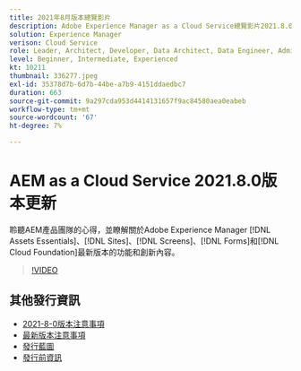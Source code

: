 ```yaml
---
title: 2021年8月版本總覽影片
description: Adobe Experience Manager as a Cloud Service總覽影片2021.8.0。
solution: Experience Manager
verison: Cloud Service
role: Leader, Architect, Developer, Data Architect, Data Engineer, Admin, User
level: Beginner, Intermediate, Experienced
kt: 10211
thumbnail: 336277.jpeg
exl-id: 35378d7b-6d7b-44be-a7b9-4151ddaedbc7
duration: 663
source-git-commit: 9a297cda953d4414131657f9ac84580aea0eabeb
workflow-type: tm+mt
source-wordcount: '67'
ht-degree: 7%

---
```


# AEM as a Cloud Service 2021.8.0版本更新

聆聽AEM產品團隊的心得，並瞭解關於Adobe Experience Manager [!DNL Assets Essentials]、[!DNL Sites]、[!DNL Screens]、[!DNL Forms]和[!DNL Cloud Foundation]最新版本的功能和創新內容。

>[!VIDEO](https://video.tv.adobe.com/v/336277/?quality=12&learn=on)

## 其他發行資訊

* [2021-8-0版本注意事項](https://experienceleague.adobe.com/docs/experience-manager-cloud-service/content/release-notes/release-notes/2021/release-notes-2021-8-0.html?lang=zh-Hant)
* [最新版本注意事項](https://experienceleague.adobe.com/docs/experience-manager-cloud-service/content/release-notes/home.html?lang=zh-Hant)
* [發行藍圖](https://experienceleague.adobe.com/docs/experience-manager-release-information/aem-release-updates/update-releases-roadmap.html?lang=zh-Hant)
* [發行前資訊](https://experienceleague.adobe.com/docs/experience-manager-cloud-service/content/release-notes/prerelease.html?lang=zh-Hant)
